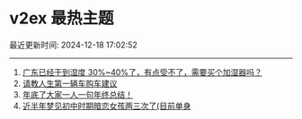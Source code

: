 # v2ex 最热主题

最近更新时间: 2024-12-18 17:02:52

--- 
1. [广东已经干到湿度 30%~40%了，有点受不了，需要买个加湿器吗？](https://www.v2ex.com/t/1098359) 
2. [请教人生第一辆车购车建议](https://www.v2ex.com/t/1098373) 
3. [年底了大家一人一句年终总结！](https://www.v2ex.com/t/1098386) 
4. [近半年梦见初中时期暗恋女孩两三次了(目前单身](https://www.v2ex.com/t/1098376) 
